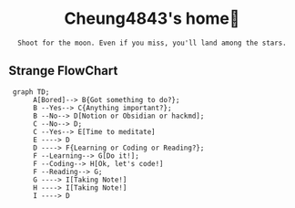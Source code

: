 <div align="center">
<h1 align="center">Cheung4843's home🤔</h1>

```
Shoot for the moon. Even if you miss, you'll land among the stars.
```
</div>

## Strange FlowChart
```mermaid
 graph TD;
      A[Bored]--> B{Got something to do?};
      B --Yes--> C{Anything important?};
      B --No--> D[Notion or Obsidian or hackmd];
      C --No--> D;
      C --Yes--> E[Time to meditate]
      E ----> D
      D ----> F{Learning or Coding or Reading?};
      F --Learning--> G[Do it!];
      F --Coding--> H[Ok, let's code!]
      F --Reading--> G;
      G ----> I[Taking Note!]
      H ----> I[Taking Note!]
      I ----> D
```





